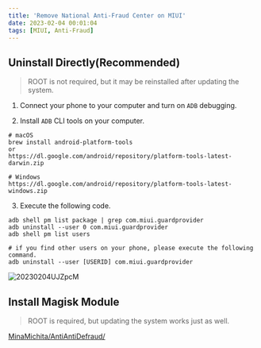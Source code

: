 ```yaml
---
title: 'Remove National Anti-Fraud Center on MIUI'
date: 2023-02-04 00:01:04
tags: [MIUI, Anti-Fraud]
---
```


## Uninstall Directly(Recommended)
> ROOT is not required, but it may be reinstalled after updating the system.
1. Connect your phone to your computer and turn on `ADB` debugging.

2. Install `ADB` CLI tools on your computer.
```
# macOS
brew install android-platform-tools
or
https://dl.google.com/android/repository/platform-tools-latest-darwin.zip

# Windows
https://dl.google.com/android/repository/platform-tools-latest-windows.zip
```
3. Execute the following code.
```
adb shell pm list package | grep com.miui.guardprovider
adb uninstall --user 0 com.miui.guardprovider
adb shell pm list users

# if you find other users on your phone, please execute the following command.
adb uninstall --user [USERID] com.miui.guardprovider
```
![20230204UJZpcM](https://static.nisekoo.com/blog/20230204UJZpcM.png)

## Install Magisk Module
> ROOT is required, but updating the system works just as well.

[MinaMichita/AntiAntiDefraud/](https://github.com/MinaMichita/AntiAntiDefraud/)